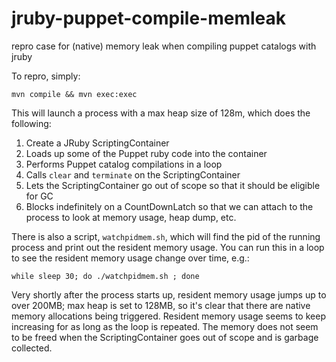 jruby-puppet-compile-memleak
============================

repro case for (native) memory leak when compiling puppet catalogs with jruby

To repro, simply:

    mvn compile && mvn exec:exec

This will launch a process with a max heap size of 128m, which does the following:

1. Create a JRuby ScriptingContainer
2. Loads up some of the Puppet ruby code into the container
3. Performs Puppet catalog compilations in a loop
4. Calls `clear` and `terminate` on the ScriptingContainer
5. Lets the ScriptingContainer go out of scope so that it should be eligible for GC
6. Blocks indefinitely on a CountDownLatch so that we can attach to the process to look at memory usage, heap dump, etc.

There is also a script, `watchpidmem.sh`, which will find the pid of the running process and print out the resident memory usage.  You can run this in a loop to see the resident memory usage change over time, e.g.:

    while sleep 30; do ./watchpidmem.sh ; done

Very shortly after the process starts up, resident memory usage jumps up to over 200MB; max heap is set to 128MB, so it's clear that there are native memory allocations being triggered.  Resident memory usage seems to keep increasing for as long as the loop is repeated.  The memory does not seem to be freed when the ScriptingContainer goes out of scope and is garbage collected.

